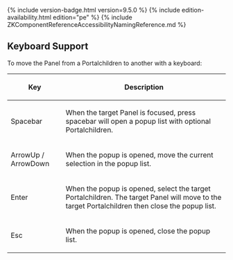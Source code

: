  {% include
version-badge.html version=9.5.0 %} <!--REQUIRED ZK EDITION: PE -->
{% include edition-availability.html edition="pe" %} {% include
ZKComponentReferenceAccessibilityNamingReference.md %}

## Keyboard Support

To move the Panel from a Portalchildren to another with a keyboard:

<table>
<thead>
<tr class="header">
<th><center>
<p>Key</p>
</center></th>
<th><center>
<p>Description</p>
</center></th>
</tr>
</thead>
<tbody>
<tr class="odd">
<td><p>Spacebar</p></td>
<td><p>When the target Panel is focused, press spacebar will open a
popup list with optional Portalchildren.</p></td>
</tr>
<tr class="even">
<td><p>ArrowUp / ArrowDown</p></td>
<td><p>When the popup is opened, move the current selection in the popup
list.</p></td>
</tr>
<tr class="odd">
<td><p>Enter</p></td>
<td><p>When the popup is opened, select the target Portalchildren. The
target Panel will move to the target Portalchildren then close the popup
list.</p></td>
</tr>
<tr class="even">
<td><p>Esc</p></td>
<td><p>When the popup is opened, close the popup list.</p></td>
</tr>
</tbody>
</table>

